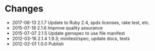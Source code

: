 # Changes

* 2017-08-13 2.1.7 Update to Ruby 2.4, spdx licenses, rake test, etc.
* 2015-07-18 2.1.6 Improve quality assurance
* 2015-07-07 2.1.5 Update gemspec to use file manifest
* 2012-03-16 2.1.4 1.9.3; minitest/spec; update docs, tests
* 2012-02-01 1.0.0 Publish
